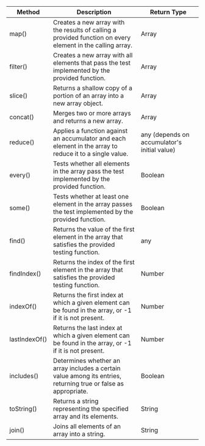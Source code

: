 | Method        | Description                                                                                                     | Return Type                                  |
| ------------- | --------------------------------------------------------------------------------------------------------------- | -------------------------------------------- |
| map()         | Creates a new array with the results of calling a provided function on every element in the calling array.      | Array                                        |
| filter()      | Creates a new array with all elements that pass the test implemented by the provided function.                  | Array                                        |
| slice()       | Returns a shallow copy of a portion of an array into a new array object.                                        | Array                                        |
| concat()      | Merges two or more arrays and returns a new array.                                                              | Array                                        |
| reduce()      | Applies a function against an accumulator and each element in the array to reduce it to a single value.         | any (depends on accumulator's initial value) |
| every()       | Tests whether all elements in the array pass the test implemented by the provided function.                     | Boolean                                      |
| some()        | Tests whether at least one element in the array passes the test implemented by the provided function.           | Boolean                                      |
| find()        | Returns the value of the first element in the array that satisfies the provided testing function.               | any                                          |
| findIndex()   | Returns the index of the first element in the array that satisfies the provided testing function.               | Number                                       |
| indexOf()     | Returns the first index at which a given element can be found in the array, or -1 if it is not present.         | Number                                       |
| lastIndexOf() | Returns the last index at which a given element can be found in the array, or -1 if it is not present.          | Number                                       |
| includes()    | Determines whether an array includes a certain value among its entries, returning true or false as appropriate. | Boolean                                      |
| toString()    | Returns a string representing the specified array and its elements.                                             | String                                       |
| join()        | Joins all elements of an array into a string.                                                                   | String                                       |
